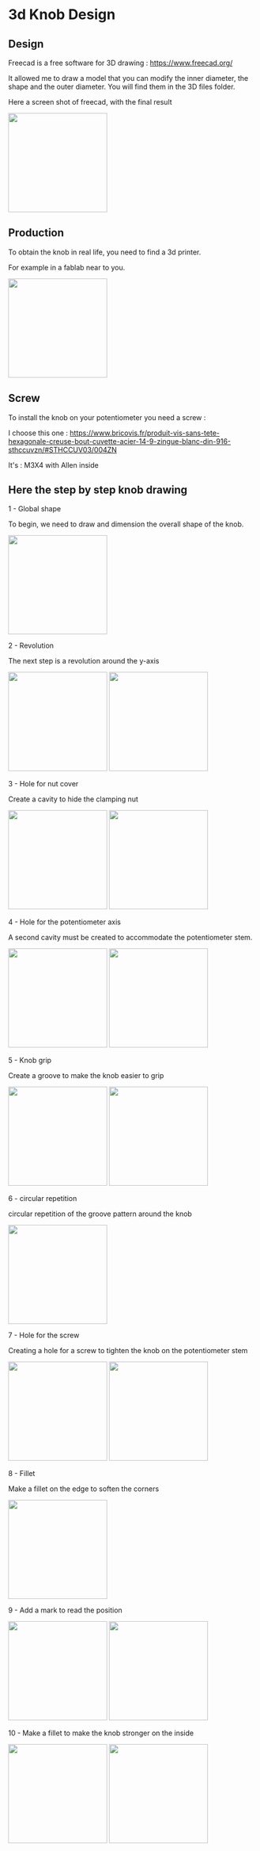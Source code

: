 # 3d Knob Design

## Design

Freecad is a free software for 3D drawing : https://www.freecad.org/

It allowed me to draw a model that you can modify the inner diameter, the shape and the outer diameter.
You will find them in the 3D files folder.

Here a screen shot of freecad, with the final result

<img src='Pictures/Modular+ Knob.png' width='200px'/>


## Production

To obtain the knob in real life, you need to find a 3d printer.

For example in a fablab near to you.

<img src='Pictures/20240218_144140.jpg' width='200px'/>

## Screw

To install the knob on your potentiometer you need a screw :

I choose this one : https://www.bricovis.fr/produit-vis-sans-tete-hexagonale-creuse-bout-cuvette-acier-14-9-zingue-blanc-din-916-sthccuvzn/#STHCCUV03/004ZN

It's : M3X4 with Allen inside

## Here the step by step knob drawing


1 - Global shape

To begin, we need to draw and dimension the overall shape of the knob.

<img src='How to design 3d/01.png' width='200px'/>


2 - Revolution

The next step is a revolution around the y-axis

<img src='How to design 3d/02.png' width='200px'/>

<img src='How to design 3d/03.png' width='200px'/>


3 - Hole for nut cover

Create a cavity to hide the clamping nut

<img src='How to design 3d/04.png' width='200px'/>

<img src='How to design 3d/05.png' width='200px'/>


4 - Hole for the potentiometer axis

A second cavity must be created to accommodate the potentiometer stem.

<img src='How to design 3d/06.png' width='200px'/>

<img src='How to design 3d/07.png' width='200px'/>


5 - Knob grip

Create a groove to make the knob easier to grip

<img src='How to design 3d/08.png' width='200px'/>

<img src='How to design 3d/09.png' width='200px'/>


6 - circular repetition

circular repetition of the groove pattern around the knob

<img src='How to design 3d/10.png' width='200px'/>


7 - Hole for the screw

Creating a hole for a screw to tighten the knob on the potentiometer stem

<img src='How to design 3d/11.png' width='200px'/>

<img src='How to design 3d/12.png' width='200px'/>


8 - Fillet

Make a fillet on the edge to soften the corners

<img src='How to design 3d/13.png' width='200px'/>


9 - Add a mark to read the position

<img src='How to design 3d/14.png' width='200px'/>

<img src='How to design 3d/15.png' width='200px'/>


10 - Make a fillet to make the knob stronger on the inside

<img src='How to design 3d/16.png' width='200px'/>

<img src='How to design 3d/17.png' width='200px'/>

